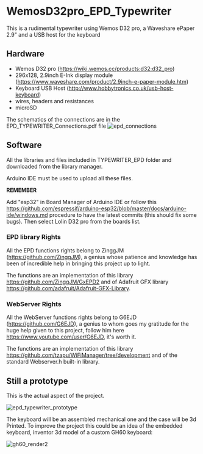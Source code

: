 # WemosD32pro_EPD_Typewriter
This is a rudimental typewriter using Wemos D32 pro, a Waveshare ePaper 2.9" and a USB host for the keyboard


## Hardware

- Wemos D32 pro (https://wiki.wemos.cc/products:d32:d32_pro)
- 296x128, 2.9inch E-Ink display module (https://www.waveshare.com/product/2.9inch-e-paper-module.htm)
- Keyboard USB Host (http://www.hobbytronics.co.uk/usb-host-keyboard)
- wires, headers and resistances
- microSD

The schematics of the connections are in the EPD_TYPEWRITER_Connections.pdf file
![epd_connections](https://user-images.githubusercontent.com/42472256/50538298-8871a200-0b6d-11e9-8068-ccd3d9c65836.jpg)

## Software
All the libraries and files included in TYPEWRITER_EPD folder and downloaded from the library manager.

Arduino IDE must be used to upload all these files.

**REMEMBER**

Add "esp32" in Board Manager of Arduino IDE or follow this https://github.com/espressif/arduino-esp32/blob/master/docs/arduino-ide/windows.md procedure to have the latest commits (this should fix some bugs).
Then select Lolin D32 pro from the boards list.

### EPD library Rights

All the EPD functions rights belong to ZinggJM (https://github.com/ZinggJM), a genius whose patience and knowledge has been of incredible help in bringing this project up to light.

The functions are an implementation of this library https://github.com/ZinggJM/GxEPD2 and of Adafruit GFX library https://github.com/adafruit/Adafruit-GFX-Library.

### WebServer Rights

All the WebServer functions rights belong to G6EJD (https://github.com/G6EJD), a genius to whom goes my gratitude for the huge help given to this project, follow him here https://www.youtube.com/user/G6EJD, it's worth it.

The functions are an implementation of this library https://github.com/tzapu/WiFiManager/tree/development and of the standard Webserver.h built-in library.

## Still a prototype
This is the actual aspect of the project.

![epd_typewriter_prototype](https://user-images.githubusercontent.com/42472256/50538304-a7703400-0b6d-11e9-8a45-0611bee080b8.jpg)

The keyboard will be an assembled mechanical one and the case will be 3d Printed.
To improve the project this could be an idea of the embedded keyboard, inventor 3d model of a custom GH60 keyboard:

![gh60_render2](https://user-images.githubusercontent.com/42472256/48973720-c0edff80-f046-11e8-9203-d59c9dd1190e.png)

